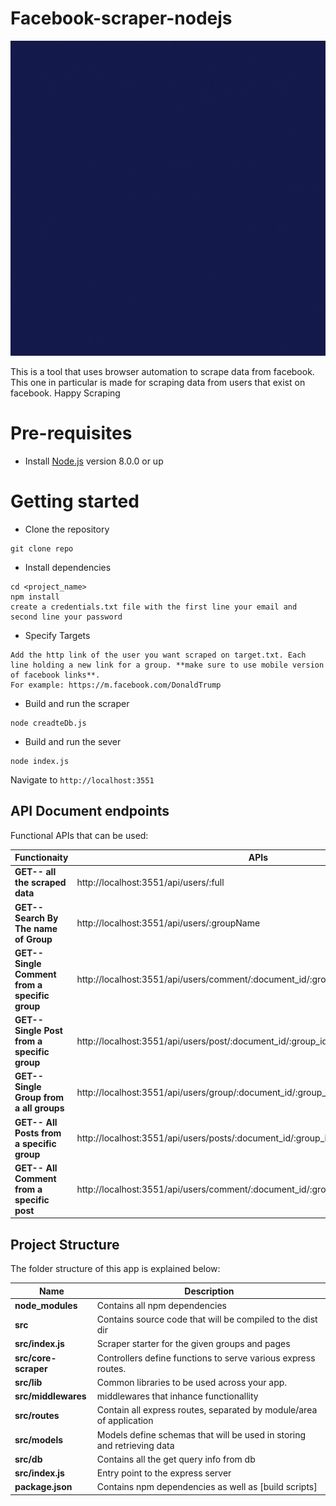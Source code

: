 # Facebook-scraper-nodejs

![facebook scraper demo](imgs/template.gif)

This is a tool that uses browser automation to scrape data from facebook. This one in particular is made for scraping data from users that exist on facebook. Happy Scraping

# Pre-requisites

- Install [Node.js](https://nodejs.org/en/) version 8.0.0 or up

# Getting started

- Clone the repository

```
git clone repo
```

- Install dependencies

```
cd <project_name>
npm install
create a credentials.txt file with the first line your email and second line your password
```

- Specify Targets

```
Add the http link of the user you want scraped on target.txt. Each line holding a new link for a group. **make sure to use mobile version of facebook links**.
For example: https://m.facebook.com/DonaldTrump
```

- Build and run the scraper

```
node creadteDb.js
```

- Build and run the sever

```
node index.js
```

Navigate to `http://localhost:3551`

## API Document endpoints

Functional APIs that can be used:

| Functionaity                                   | APIs                                                                                |
| ---------------------------------------------- | ----------------------------------------------------------------------------------- |
| **GET-- all the scraped data**                 | http://localhost:3551/api/users/:full                                               |
| **GET-- Search By The name of Group**          | http://localhost:3551/api/users/:groupName                                          |
| **GET-- Single Comment from a specific group** | http://localhost:3551/api/users/comment/:document_id/:group_id/:post_id/:comment_id |
| **GET-- Single Post from a specific group**    | http://localhost:3551/api/users/post/:document_id/:group_id/:post_id                |
| **GET-- Single Group from a all groups**       | http://localhost:3551/api/users/group/:document_id/:group_id                        |
| **GET-- All Posts from a specific group**      | http://localhost:3551/api/users/posts/:document_id/:group_id                        |
| **GET-- All Comment from a specific post**     | http://localhost:3551/api/users/comment/:document_id/:group_id/:post_id/            |

## Project Structure

The folder structure of this app is explained below:

| Name                 | Description                                                            |
| -------------------- | ---------------------------------------------------------------------- |
| **node_modules**     | Contains all npm dependencies                                          |
| **src**              | Contains source code that will be compiled to the dist dir             |
| **src/index.js**     | Scraper starter for the given groups and pages                         |
| **src/core-scraper** | Controllers define functions to serve various express routes.          |
| **src/lib**          | Common libraries to be used across your app.                           |
| **src/middlewares**  | middlewares that inhance functionallity                                |
| **src/routes**       | Contain all express routes, separated by module/area of application    |
| **src/models**       | Models define schemas that will be used in storing and retrieving data |
| **src/db**           | Contains all the get query info from db                                |
| **src/index.js**     | Entry point to the express server                                      |
| **package.json**     | Contains npm dependencies as well as [build scripts]                   |
